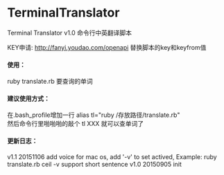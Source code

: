 # TerminalTranslator
Terminal Translator v1.0
命令行中英翻译脚本

KEY申请:  http://fanyi.youdao.com/openapi
替换脚本的key和keyfrom值

<h4>使用：</h4>
ruby translate.rb 要查询的单词

<h4>建议使用方式：</h4>
在.bash_profile增加一行 alias tl="ruby /存放路径/translate.rb" </br>
然后命令行里啪啪啪的敲个 tl XXX 就可以查单词了

<h4>更新日志：</h4>
v1.1 20151106	  add voice for mac os, add '-v' to set actived, Example: ruby translate.rb ceil -v
                support short sentence
v1.0 20150905   init
